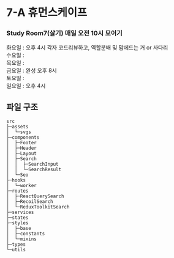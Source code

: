 # 7-A 휴먼스케이프

### Study Room7(살기) 매일 오전 10시 모이기 

화요일 : 오후 4시 각자 코드리뷰하고, 역할분배 및 맘에드는 거 or 사다리  
수요일 :  
목요일 :  
금요일 : 완성 오후 8시  
토요일 :  
일요일 : 오후 4시  


## 파일 구조

```
src
├─assets
│  └─svgs
├─components
│  ├─Footer
│  ├─Header
│  ├─Layout
│  ├─Search
│  │  ├─SearchInput
│  │  └─SearchResult
│  └─Seo
├─hooks
│  └─worker
├─routes
│  ├─ReactQuerySearch
│  ├─RecoilSearch
│  └─ReduxToolkitSearch
├─services
├─states
├─styles
│  ├─base
│  ├─constants
│  └─mixins
├─types
└─utils
```
